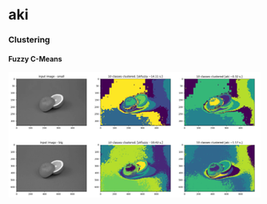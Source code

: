 # aki

### Clustering
#### Fuzzy C-Means

![fuzzy c-means image example](https://github.com/agaz1985/aki/blob/master/aki/examples/clustering/images/fuzzy_c_means_example_image.png)
